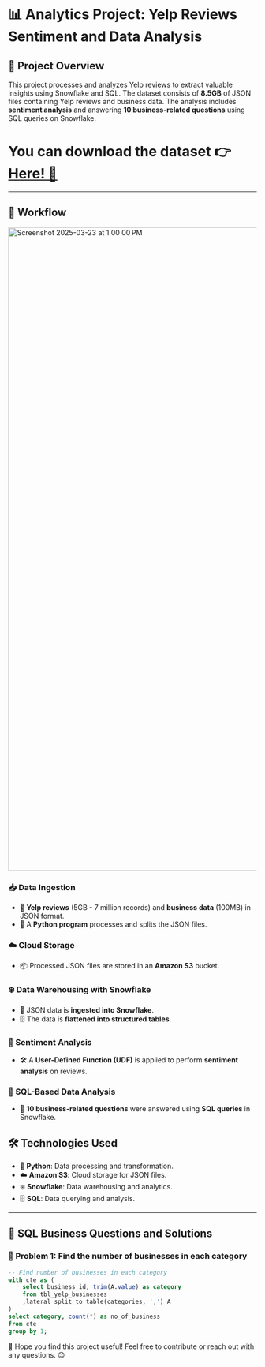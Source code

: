 # 📊 Analytics Project: Yelp Reviews Sentiment and Data Analysis

## 🚀 Project Overview

This project processes and analyzes Yelp reviews to extract valuable insights using Snowflake and SQL. The dataset consists of **8.5GB** of JSON files containing Yelp reviews and business data. The analysis includes **sentiment analysis** and answering **10 business-related questions** using SQL queries on Snowflake.

# You can download the dataset 👉 [Here! 📂](https://business.yelp.com/data/resources/open-dataset/)

---

## 🔄 Workflow

<img width="1304" alt="Screenshot 2025-03-23 at 1 00 00 PM" src="https://github.com/user-attachments/assets/da64924d-5a40-470a-9ac7-19d696f04767" />


### 📥 Data Ingestion
- 📂 **Yelp reviews** (5GB - 7 million records) and **business data** (100MB) in JSON format.
- 🐍 A **Python program** processes and splits the JSON files.

### ☁️ Cloud Storage
- 📦 Processed JSON files are stored in an **Amazon S3** bucket.

### ❄️ Data Warehousing with Snowflake
- 📡 JSON data is **ingested into Snowflake**.
- 🗄️ The data is **flattened into structured tables**.

### 🤖 Sentiment Analysis
- 🛠️ A **User-Defined Function (UDF)** is applied to perform **sentiment analysis** on reviews.

### 🧐 SQL-Based Data Analysis
- 🔎 **10 business-related questions** were answered using **SQL queries** in Snowflake.

## 🛠️ Technologies Used

- 🐍 **Python**: Data processing and transformation.
- ☁️ **Amazon S3**: Cloud storage for JSON files.
- ❄️ **Snowflake**: Data warehousing and analytics.
- 🗄️ **SQL**: Data querying and analysis.

---
## 🔢 SQL Business Questions and Solutions

### 📌 Problem 1: Find the number of businesses in each category

```sql
-- Find number of businesses in each category
with cte as (
    select business_id, trim(A.value) as category
    from tbl_yelp_businesses
    ,lateral split_to_table(categories, ',') A
)
select category, count(*) as no_of_business
from cte
group by 1;
```

🚀 Hope you find this project useful! Feel free to contribute or reach out with any questions. 😊

